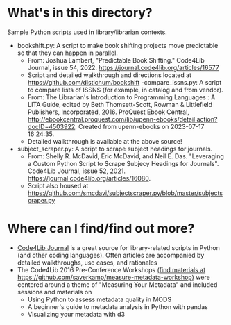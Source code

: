 # What's in this directory?

Sample Python scripts used in library/librarian contexts.
- bookshift.py: A script to make book shifting projects move predictable so that they can happen in parallel.
    - From: Joshua Lambert, "Predictable Book Shifting." Code4Lib Journal, issue 54, 2022. https://journal.code4lib.org/articles/16577
    - Script and detailed walkthrough and directions located at https://github.com/distichum/bookshift
-compare_issns.py: A script to compare lists of ISSNS (for example, in catalog and from vendor).
    - From: The Librarian's Introduction to Programming Languages : A LITA Guide, edited by Beth Thomsett-Scott, Rowman & Littlefield Publishers, Incorporated, 2016. ProQuest Ebook Central, http://ebookcentral.proquest.com/lib/upenn-ebooks/detail.action?docID=4503922. Created from upenn-ebooks on 2023-07-17 16:24:35.
    - Detailed walkthrough is available at the above source!
- subject_scraper.py: A script to scrape subject headings for journals.
    - From: Shelly R. McDavid, Eric McDavid, and Neil E. Das. "Leveraging a Custom Python Script to Scrape Subjecy Headings for Journals". Code4Lib Journal, issue 52, 2021. https://journal.code4lib.org/articles/16080.
    - Script also housed at https://github.com/smcdavi/subjectscraper.py/blob/master/subjectscraper.py


# Where can I find/find out more?
- [Code4Lib Journal](https://journal.code4lib.org/) is a great source for library-related scripts in Python (and other coding languages). Often articles are accompanied by detailed walkthroughs, use cases, and rationales
- The Code4Lib 2016 Pre-Conference Workshops [(find materials at https://github.com/saverkamp/measure-metadata-workshop)](https://github.com/saverkamp/measure-metadata-workshop) were centered around a theme of "Measuring Your Metadata" and included sessions and materials on
    - Using Python to assess metadata quality in MODS
    - A beginner's guide to metadata analysis in Python with pandas
    - Visualizing your metadata with d3
